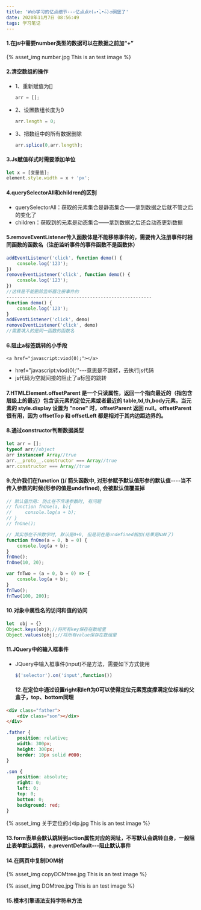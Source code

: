 ```yaml
---
title: 'Web学习的亿点细节---亿点点୧(๑•̀⌄•́๑)૭碉堡了'
date: 2020年11月7日 08:56:49
tags: 学习笔记
---
```



#### 1.在js中需要number类型的数据可以在数据之前加“+”
{% asset_img number.jpg This is an test image %}
<!-- ![number](./Web学习的亿点细节/number.jpg) -->
#### 2.清空数组的操作
- 1、重新赋值为[]

  ```js
  arr = [];
  ```

- 2、设置数组长度为0

  ```js
  arr.length = 0;
  ```

- 3、把数组中的所有数据删除

  ```js
  arr.splice(0,arr.length);
  ```
<!--more-->

#### 3.Js赋值样式时需要添加单位
```js
let x = [变量值];
element.style.width = x + 'px';
```

#### 4.querySelectorAll和children的区别
- querySelectorAll：获取的元素集合是静态集合——拿到数据之后就不管之后的变化了
- children：获取到的元素是动态集合——拿到数据之后还会动态更新数据

#### 5.removeEventListener传入函数体是不能移除事件的，需要传入注册事件时相同函数的函数名（注册监听事件的事件函数不是函数体）
```js
addEventListener('click', function demo() {
    console.log('123');
})
removeEventListener('click', function demo() {
    console.log('123');
})
//这样是不能删除监听器注册事件的
------------------------------------------------------
function demo() {
    console.log('123');
}
addEventListener('click', demo)
removeEventListener('click', demo)
//需要填入的是同一函数的函数名
```

#### 6.阻止a标签跳转的小手段
`<a href="javascript:viod(0);"></a>`

- href="javascript:viod(0);''---意思是不跳转，去执行js代码
- js代码为空就间接的阻止了a标签的跳转

#### 7.HTMLElement.offsetParent 是一个只读属性，返回一个指向最近的（指包含层级上的最近）包含该元素的定位元素或者最近的 table,td,th,body元素。当元素的 style.display 设置为 "none" 时，offsetParent 返回 null。offsetParent 很有用，因为 offsetTop 和 offsetLeft 都是相对于其内边距边界的。
#### 8.通过constructor判断数据类型
```js
let arr = [];
typeof arr//object
arr instanceof Array//true
arr.__proto__.constructor === Array//true
arr.constructor === Array//true
```
#### 9.允许我们在function ()/ 箭头函数中, 对形参赋予默认值形参的默认值----当不传入参数的时候(形参的值是undefined), 会被默认值覆盖掉
```js
// 默认值作用: 防止在不传递参数时, 有问题
// function fnOne(a, b){
//     console.log(a + b);
// }
// fnOne();

// 其实想在不传数字时, 默认是0+0, 但是现在是undefined相加(结果是NaN了)
function fnOne(a = 0, b = 0) {
    console.log(a + b);
}
fnOne();
fnOne(10, 20);

var fnTwo = (a = 0, b = 0) => {
    console.log(a + b);
}
fnTwo();
fnTwo(100, 200);
```
#### 10.对象中属性名的访问和值的访问
```js
let  obj = {}
Object.keys(obj);//将所有key保存在数组里
Object.values(obj);//将所有value保存在数组里
```
#### 11.JQuery中的输入框事件
- JQuery中输入框事件(input)不是方法，需要如下方式使用

  ```js
  $('selector').on('input',function())
  ```
  #### 12.在定位中通过设置right和left为0可以使得定位元素宽度撑满定位标准的父盒子，top、bottom同理
```html
<div class="father">
    <div class="son"></div>
</div>
```
```css
.father {
    position: relative;
    width: 300px;
    height: 300px;
    border: 10px solid #000;
}

.son {
    position: absolute;
    right: 0;
    left: 0;
    top: 0;
    bottom: 0;
    background: red;
}
```
{% asset_img 关于定位的小tip.jpg This is an test image %}
<!-- ![关于定位的小tip](./Web学习的亿点细节/关于定位的小tip.jpg) -->
#### 13.form表单会默认跳转到action属性对应的网址，不写默认会跳转自身，一般阻止表单默认跳转，e.preventDefault---阻止默认事件
#### 14.在网页中复制DOM树
{% asset_img copyDOMtree.jpg This is an test image %}
<!-- ![copyDOMtree](./Web学习的亿点细节/copyDOMtree.jpg) -->
{% asset_img DOMtree.jpg This is an test image %}
<!-- ![DOMtree](./Web学习的亿点细节/DOMtree.jpg) -->

#### 15.模本引擎语法支持字符串方法